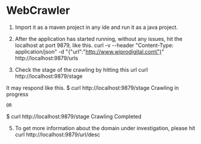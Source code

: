 # WebCrawler

1. Import it as a maven project in any ide and run it as a java project.

2. After the application has started running, without any issues, hit the localhost at port 9879, like this.
 curl -v --header "Content-Type: application/json" -d "{\"url\":\"http://www.wiprodigital.com\"}" http://localhost:9879/urls
 
3. Check the stage of the crawling by hitting this url  curl http://localhost:9879/stage

It may respond like this.
 $ curl http://localhost:9879/stage
    Crawling in progress

    OR

$ curl http://localhost:9879/stage
Crawling Completed

5.  To get more information about the domain under investigation, please hit curl http://localhost:9879/url/desc
